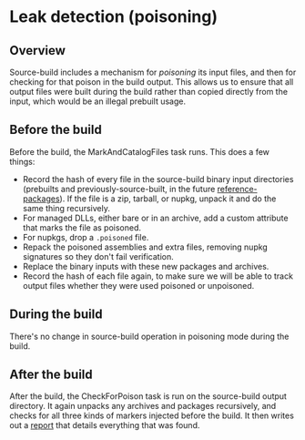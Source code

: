 # Leak detection (poisoning)

## Overview

Source-build includes a mechanism for *poisoning* its input files, and then for checking for that poison in the build output.  This allows us to ensure that all output files were built during the build rather than copied directly from the input, which would be an illegal prebuilt usage.

## Before the build

Before the build, the MarkAndCatalogFiles task runs.  This does a few things:

- Record the hash of every file in the source-build binary input directories (prebuilts and previously-source-built, in the future [reference-packages](https://github.com/dotnet/source-build/issues/2817)).  If the file is a zip, tarball, or nupkg, unpack it and do the same thing recursively.
- For managed DLLs, either bare or in an archive, add a custom attribute that marks the file as poisoned.
- For nupkgs, drop a `.poisoned` file.
- Repack the poisoned assemblies and extra files, removing nupkg signatures so they don't fail verification.
- Replace the binary inputs with these new packages and archives.
- Record the hash of each file again, to make sure we will be able to track output files whether they were used poisoned or unpoisoned.

## During the build

There's no change in source-build operation in poisoning mode during the build.

## After the build

After the build, the CheckForPoison task is run on the source-build output directory.  It again unpacks any archives and packages recursively, and checks for all three kinds of markers injected before the build.  It then writes out a [report](poison-report-format.md) that details everything that was found.